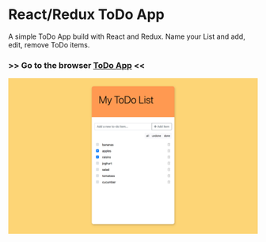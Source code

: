 # React/Redux ToDo App

A simple ToDo App build with React and Redux.
Name your List and add, edit, remove ToDo items.

### >> Go to the browser [ToDo App](#) <<

![ToDo App Screenshot](./todo-list.jpg)
